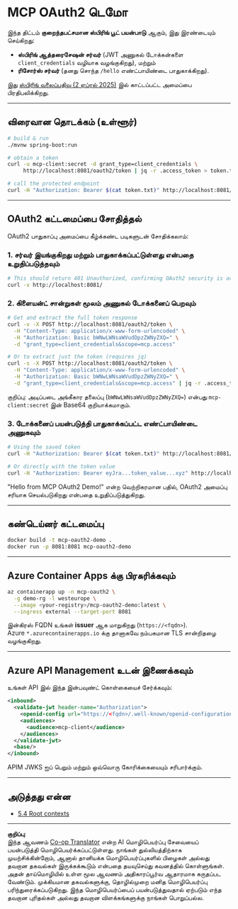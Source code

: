 <!--
CO_OP_TRANSLATOR_METADATA:
{
  "original_hash": "0a7083e660ca0d85fd6a947514c61993",
  "translation_date": "2025-10-11T12:09:40+00:00",
  "source_file": "05-AdvancedTopics/mcp-oauth2-demo/README.md",
  "language_code": "ta"
}
-->
# MCP OAuth2 டெமோ

இந்த திட்டம் **குறைந்தபட்சமான ஸ்பிரிங் பூட் பயன்பாடு** ஆகும், இது இரண்டையும் செய்கிறது:

* **ஸ்பிரிங் ஆத்தரைசேஷன் சர்வர்** (JWT அணுகல் டோக்கன்களை `client_credentials` வழியாக வழங்குகிறது), மற்றும்  
* **ரிசோர்ஸ் சர்வர்** (தனது சொந்த `/hello` எண்ட்பாயிண்டை பாதுகாக்கிறது).

இது [ஸ்பிரிங் வலைப்பதிவு (2 ஏப்ரல் 2025)](https://spring.io/blog/2025/04/02/mcp-server-oauth2) இல் காட்டப்பட்ட அமைப்பை பிரதிபலிக்கிறது.

---

## விரைவான தொடக்கம் (உள்ளூர்)

```bash
# build & run
./mvnw spring-boot:run

# obtain a token
curl -u mcp-client:secret -d grant_type=client_credentials \
     http://localhost:8081/oauth2/token | jq -r .access_token > token.txt

# call the protected endpoint
curl -H "Authorization: Bearer $(cat token.txt)" http://localhost:8081/hello
```

---

## OAuth2 கட்டமைப்பை சோதித்தல்

OAuth2 பாதுகாப்பு அமைப்பை கீழ்க்கண்ட படிகளுடன் சோதிக்கலாம்:

### 1. சர்வர் இயங்குகிறது மற்றும் பாதுகாக்கப்பட்டுள்ளது என்பதை உறுதிப்படுத்தவும்

```bash
# This should return 401 Unauthorized, confirming OAuth2 security is active
curl -v http://localhost:8081/
```

### 2. கிளையன்ட் சான்றுகள் மூலம் அணுகல் டோக்கனைப் பெறவும்

```bash
# Get and extract the full token response
curl -v -X POST http://localhost:8081/oauth2/token \
  -H "Content-Type: application/x-www-form-urlencoded" \
  -H "Authorization: Basic bWNwLWNsaWVudDpzZWNyZXQ=" \
  -d "grant_type=client_credentials&scope=mcp.access"

# Or to extract just the token (requires jq)
curl -s -X POST http://localhost:8081/oauth2/token \
  -H "Content-Type: application/x-www-form-urlencoded" \
  -H "Authorization: Basic bWNwLWNsaWVudDpzZWNyZXQ=" \
  -d "grant_type=client_credentials&scope=mcp.access" | jq -r .access_token > token.txt
```

குறிப்பு: அடிப்படை அங்கீகார தலைப்பு (`bWNwLWNsaWVudDpzZWNyZXQ=`) என்பது `mcp-client:secret` இன் Base64 குறியாக்கமாகும்.

### 3. டோக்கனைப் பயன்படுத்தி பாதுகாக்கப்பட்ட எண்ட்பாயிண்டை அணுகவும்

```bash
# Using the saved token
curl -H "Authorization: Bearer $(cat token.txt)" http://localhost:8081/hello

# Or directly with the token value
curl -H "Authorization: Bearer eyJra...token_value...xyz" http://localhost:8081/hello
```

"Hello from MCP OAuth2 Demo!" என்ற வெற்றிகரமான பதில், OAuth2 அமைப்பு சரியாக செயல்படுகிறது என்பதை உறுதிப்படுத்துகிறது.

---

## கண்டெய்னர் கட்டமைப்பு

```bash
docker build -t mcp-oauth2-demo .
docker run -p 8081:8081 mcp-oauth2-demo
```

---

## **Azure Container Apps** க்கு பிரசுரிக்கவும்

```bash
az containerapp up -n mcp-oauth2 \
  -g demo-rg -l westeurope \
  --image <your-registry>/mcp-oauth2-demo:latest \
  --ingress external --target-port 8081
```

இன்கிரஸ் FQDN உங்கள் **issuer** ஆக மாறுகிறது (`https://<fqdn>`).  
Azure `*.azurecontainerapps.io` க்கு தானாகவே நம்பகமான TLS சான்றிதழை வழங்குகிறது.

---

## **Azure API Management** உடன் இணைக்கவும்

உங்கள் API இல் இந்த இன்பவுண்ட் கொள்கையைச் சேர்க்கவும்:

```xml
<inbound>
  <validate-jwt header-name="Authorization">
    <openid-config url="https://<fqdn>/.well-known/openid-configuration"/>
    <audiences>
      <audience>mcp-client</audience>
    </audiences>
  </validate-jwt>
  <base/>
</inbound>
```

APIM JWKS ஐப் பெறும் மற்றும் ஒவ்வொரு கோரிக்கையையும் சரிபார்க்கும்.

---

## அடுத்தது என்ன

- [5.4 Root contexts](../mcp-root-contexts/README.md)

---

**குறிப்பு**:  
இந்த ஆவணம் [Co-op Translator](https://github.com/Azure/co-op-translator) என்ற AI மொழிபெயர்ப்பு சேவையைப் பயன்படுத்தி மொழிபெயர்க்கப்பட்டுள்ளது. நாங்கள் துல்லியத்திற்காக முயற்சிக்கின்றோம், ஆனால் தானியக்க மொழிபெயர்ப்புகளில் பிழைகள் அல்லது தவறான தகவல்கள் இருக்கக்கூடும் என்பதை தயவுசெய்து கவனத்தில் கொள்ளுங்கள். அதன் தாய்மொழியில் உள்ள மூல ஆவணம் அதிகாரப்பூர்வ ஆதாரமாக கருதப்பட வேண்டும். முக்கியமான தகவல்களுக்கு, தொழில்முறை மனித மொழிபெயர்ப்பு பரிந்துரைக்கப்படுகிறது. இந்த மொழிபெயர்ப்பைப் பயன்படுத்துவதால் ஏற்படும் எந்த தவறான புரிதல்கள் அல்லது தவறான விளக்கங்களுக்கு நாங்கள் பொறுப்பல்ல.